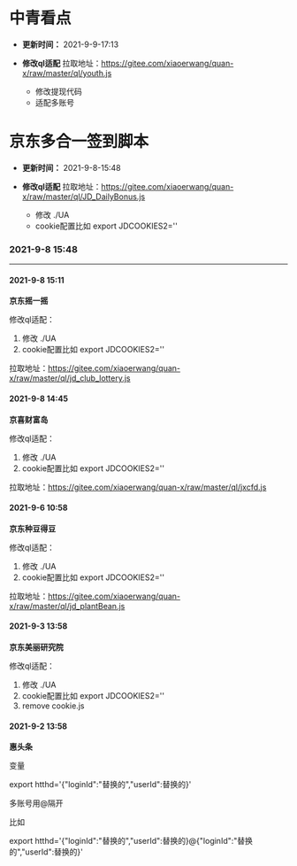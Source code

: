 中青看点
========
- **更新时间：**       2021-9-9-17:13

- **修改ql适配**
    拉取地址：https://gitee.com/xiaoerwang/quan-x/raw/master/ql/youth.js
  - 修改提现代码
  - 适配多账号

京东多合一签到脚本
========
- **更新时间：**       2021-9-8-15:48 

- **修改ql适配**
    拉取地址：https://gitee.com/xiaoerwang/quan-x/raw/master/ql/JD_DailyBonus.js
  - 修改 ./UA
  - cookie配置比如   export JDCOOKIES2=''

### 2021-9-8 15:48 

  ****





#### 2021-9-8 15:11 

**京东摇一摇**


修改ql适配：
1. 修改 ./UA
2. cookie配置比如   export JDCOOKIES2=''

拉取地址：https://gitee.com/xiaoerwang/quan-x/raw/master/ql/jd_club_lottery.js

#### 2021-9-8 14:45 

**京喜财富岛**


修改ql适配：
1. 修改 ./UA
2. cookie配置比如   export JDCOOKIES2=''

拉取地址：https://gitee.com/xiaoerwang/quan-x/raw/master/ql/jxcfd.js


#### 2021-9-6 10:58 

**京东种豆得豆**


修改ql适配：
1. 修改 ./UA
2. cookie配置比如   export JDCOOKIES2=''

拉取地址：https://gitee.com/xiaoerwang/quan-x/raw/master/ql/jd_plantBean.js


#### 2021-9-3 13:58 

**京东美丽研究院**


修改ql适配：
1. 修改 ./UA
2. cookie配置比如   export JDCOOKIES2=''
3. remove cookie.js



#### 2021-9-2 13:58 

**惠头条**


变量

export htthd='{"loginId":"替换的","userId":替换的}'

多账号用@隔开

比如

export htthd='{"loginId":"替换的","userId":替换的}@{"loginId":"替换的","userId":替换的}'
